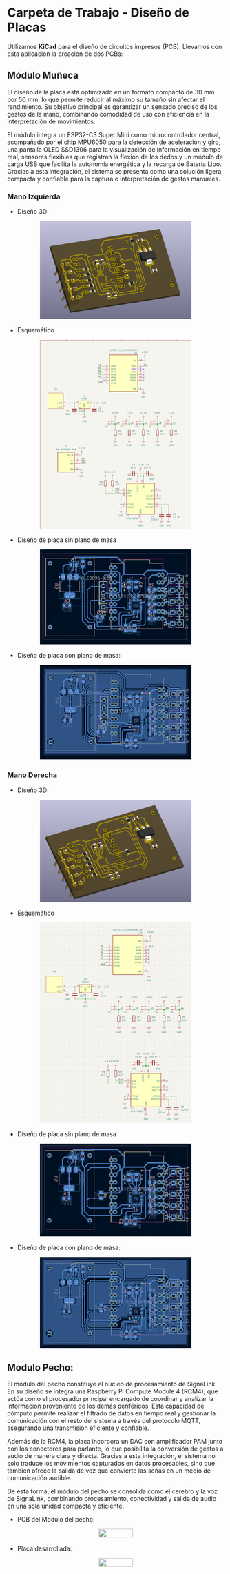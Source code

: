 # Carpeta de Trabajo - Diseño de Placas 

Utilizamos **KiCad** para el diseño de circuitos impresos (PCB). Llevamos con esta aplicacion la creacion de dos PCBs:

## Módulo Muñeca

El diseño de la placa está optimizado en un formato compacto de 30 mm por 50 mm, lo que permite reducir al máximo su tamaño sin afectar el rendimiento. Su objetivo principal es garantizar un sensado preciso de los gestos de la mano, combinando comodidad de uso con eficiencia en la interpretación de movimientos. 

El módulo integra un ESP32-C3 Super Mini como microcontrolador central, acompañado por el chip MPU6050 para la detección de aceleración y giro, una pantalla OLED SSD1306 para la visualización de información en tiempo real, sensores flexibles que registran la flexión de los dedos y un módulo de carga USB que facilita la autonomía energética y la recarga de Batería Lipo. Gracias a esta integración, el sistema se presenta como una solución ligera, compacta y confiable para la captura e interpretación de gestos manuales.

<h3>Mano Izquierda</h3>

- Diseño 3D:
<div align="center">
<img src="Modulo_Muñeca/Mano_izquierda/Diseño_3D.png" alt="" width= "70%" height= "50%"/>
</div>

- Esquemático
<div align="center">
<img src="Modulo_Muñeca/Mano_izquierda/Esquematico.png" alt="" width= "70%" height= "50%"/>
</div>

- Diseño de placa sin plano de masa
<div align="center">
<img src="Modulo_Muñeca/Mano_izquierda/Editor_de_placa_sin_plano_de_masa.png" alt="" width= "70%" height= "50%"/>
</div>

- Diseño de placa con plano de masa:
<div align="center">
<img src="Modulo_Muñeca/Mano_izquierda/Editor_de_placa.png" alt="" width= "70%" height= "50%"/>
</div>


<h3>Mano Derecha</h3>

- Diseño 3D:
<div align="center">
<img src="Modulo_Muñeca/Mano_derecha/Diseño_3D.png" alt="" width= "70%" height= "50%"/>
</div>

- Esquemático
<div align="center">
<img src="Modulo_Muñeca/Mano_derecha/Esquematico.png" alt="" width= "70%" height= "50%"/>
</div>

- Diseño de placa sin plano de masa
<div align="center">
<img src="Modulo_Muñeca/Mano_derecha/Editor_de_placa_sin_plano_de_masa.png" alt="" width= "70%" height= "50%"/>
</div>

- Diseño de placa con plano de masa:
<div align="center">
<img src="Modulo_Muñeca/Mano_derecha/Editor_de_placa.png" alt="" width= "70%" height= "50%"/>
</div>




## Modulo Pecho: 

El módulo del pecho constituye el núcleo de procesamiento de SignaLink. En su diseño se integra una Raspberry Pi Compute Module 4 (RCM4), que actúa como el procesador principal encargado de coordinar y analizar la información proveniente de los demás periféricos. Esta capacidad de cómputo permite realizar el filtrado de datos en tiempo real y gestionar la comunicación con el resto del sistema a través del protocolo MQTT, asegurando una transmisión eficiente y confiable.

Además de la RCM4, la placa incorpora un DAC con amplificador PAM junto con los conectores para parlante, lo que posibilita la conversión de gestos a audio de manera clara y directa. Gracias a esta integración, el sistema no solo traduce los movimientos capturados en datos procesables, sino que también ofrece la salida de voz que convierte las señas en un medio de comunicación audible.

De esta forma, el módulo del pecho se consolida como el cerebro y la voz de SignaLink, combinando procesamiento, conectividad y salida de audio en una sola unidad compacta y eficiente.

- PCB del Modulo del pecho:
<div align="center">
<img src="Imagenes/pcb_modmuñeca.png" alt="" width= "40%" height= "35%"/>
</div>

- Placa desarrollada:
<div align="center">
<img src="Imagenes/pcb_modmuñeca.png" alt="" width= "40%" height= "35%"/>
</div>
